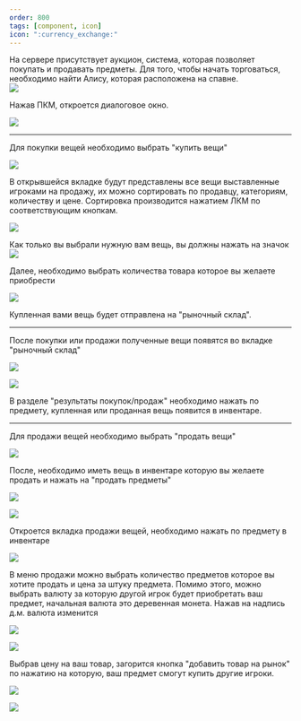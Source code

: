 ```yaml
---   
order: 800
tags: [component, icon]
icon: ":currency_exchange:"
--- 
```

На сервере присутствует аукцион, система, которая позволяет покупать и продавать предметы. Для того, чтобы начать торговаться, необходимо найти Алису, которая расположена на спавне. </br>
![](https://i.imgur.com/5ER5FdF.png)

Нажав ПКМ, откроется диалоговое окно.

![](https://i.imgur.com/G0EEl8T.png)

------------

Для покупки вещей необходимо выбрать "купить вещи"

![](https://i.imgur.com/yHWsFPs.png)

В открывшейся вкладке будут представлены все вещи выставленные игроками на продажу, их можно сортировать по продавцу, категориям, количеству и цене. Сортировка производится нажатием ЛКМ по соответствующим кнопкам.

![](https://i.imgur.com/vggcBNb.png)

Как только вы выбрали нужную вам вещь, вы должны нажать на значок ![](https://i.imgur.com/htzIZ3E.png)

Далее, необходимо выбрать количества товара которое вы желаете приобрести

![](https://i.imgur.com/fiNU0AP.png)

Купленная вами вещь будет отправлена на "рыночный склад".

------------

После покупки или продажи полученные вещи появятся во вкладке "рыночный склад" 

![](https://i.imgur.com/gCCutaJ.png)

![](https://i.imgur.com/tMrUfFb.png)

В разделе  "результаты покупок/продаж" необходимо нажать по предмету, купленная или проданная вещь появится в инвентаре.

------------

Для продажи вещей необходимо выбрать "продать вещи" 

![](https://i.imgur.com/oGIYvfX.png)

После, необходимо иметь вещь в инвентаре которую вы желаете продать и нажать на "продать предметы"

![](https://i.imgur.com/GbDQ8Z7.png)

![](https://imgur.com/a/SQSPeP3)

Откроется вкладка продажи вещей, необходимо нажать по предмету в инвентаре

![](https://i.imgur.com/ZkvU0LD.png)

В меню продажи можно выбрать количество предметов которое вы хотите продать и цена за штуку предмета.
Помимо этого, можно выбрать валюту за которую другой игрок будет приобретать ваш предмет, начальная валюта это деревенная монета. Нажав на надпись д.м. валюта изменится

![](https://i.imgur.com/YA3ESpM.png)

![](https://i.imgur.com/JsoYzUq.png)

Выбрав цену на ваш товар, загорится кнопка "добавить товар на рынок" по нажатию на которую, ваш предмет смогут купить другие игроки.

![](https://i.imgur.com/LQZuOb1.png)

![](https://i.imgur.com/vggcBNb.png)

